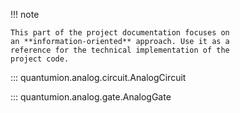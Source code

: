 
!!! note

    This part of the project documentation focuses on
    an **information-oriented** approach. Use it as a
    reference for the technical implementation of the
    project code.


::: quantumion.analog.circuit.AnalogCircuit

::: quantumion.analog.gate.AnalogGate
